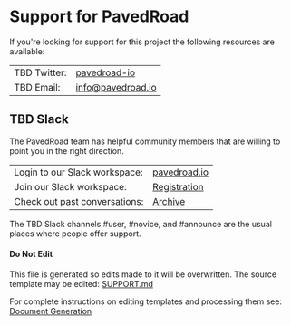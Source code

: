# Support for PavedRoad
If you're looking for support for this project the following resources are available:

| | |
|-|-|
|TBD Twitter:|[pavedroad-io](https://twitter.com/pavedroad_io)|
|TBD Email:|[info@pavedroad.io](mailto:info@pavedroad.io)|

## TBD Slack
The PavedRoad team has helpful community members that are
willing to point you in the right direction.

| | |
|-|-|
|Login to our Slack workspace:|[pavedroad.io](https://pavedroadio.slack.com)|
|Join our Slack workspace:|[Registration](https://slack.pavedroad.io)|
|Check out past conversations:|[Archive](https://pavedroadio.slackarchive.com)|

The TBD Slack channels #user, #novice, and #announce are the usual places
where people offer support.





#### Do Not Edit
This file is generated so edits made to it will be overwritten.
The source template may be edited:
[SUPPORT.md](/assets/templates/default/SUPPORT.md)

For complete instructions on editing templates and processing them see:
[Document Generation](/assets/README.md)
